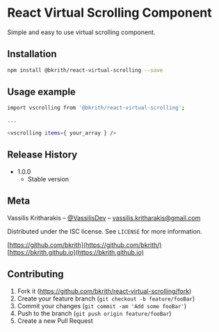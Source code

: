 # React Virtual Scrolling Component

Simple and easy to use virtual scrolling component.

## Installation

```sh
npm install @bkrith/react-virtual-scrolling --save
```

## Usage example

```sh
import vscrolling from '@bkrith/react-virtual-scrolling';

...

<vscrolling items={ your_array } />
```

## Release History

* 1.0.0
    * Stable version

## Meta

Vassilis Kritharakis – [@VassilisDev](https://twitter.com/VassilisDev) – vassilis.kritharakis@gmail.com

Distributed under the ISC license. See ``LICENSE`` for more information.

[https://github.com/bkrith](https://github.com/bkrith/)
[https://bkrith.github.io](https://bkrith.github.io)

## Contributing

1. Fork it (<https://github.com/bkrith/react-virtual-scrolling/fork>)
2. Create your feature branch (`git checkout -b feature/fooBar`)
3. Commit your changes (`git commit -am 'Add some fooBar'`)
4. Push to the branch (`git push origin feature/fooBar`)
5. Create a new Pull Request